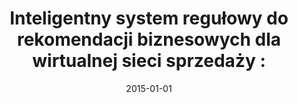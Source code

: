 ---
# Documentation: https://wowchemy.com/docs/managing-content/

title: 'Inteligentny system regułowy do rekomendacji biznesowych dla wirtualnej sieci
  sprzedaży :'
subtitle: ''
summary: ''
authors:
- brodka
tags: []
categories: []
date: '2015-01-01'
lastmod: 2022-10-07T05:04:07Z
featured: false
draft: false

# Featured image
# To use, add an image named `featured.jpg/png` to your page's folder.
# Focal points: Smart, Center, TopLeft, Top, TopRight, Left, Right, BottomLeft, Bottom, BottomRight.
image:
  caption: ''
  focal_point: ''
  preview_only: false

# Projects (optional).
#   Associate this post with one or more of your projects.
#   Simply enter your project's folder or file name without extension.
#   E.g. `projects = ["internal-project"]` references `content/project/deep-learning/index.md`.
#   Otherwise, set `projects = []`.
projects: []
publishDate: '2022-10-07T05:04:06.379567Z'
publication_types:
- '4'
abstract: ''
publication: ''
---